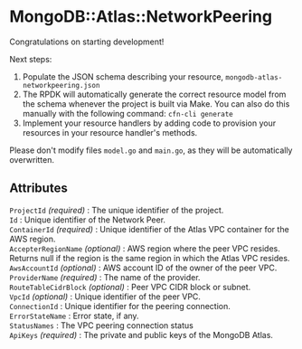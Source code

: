 # MongoDB::Atlas::NetworkPeering

Congratulations on starting development!

Next steps:

1. Populate the JSON schema describing your resource, `mongodb-atlas-networkpeering.json`
2. The RPDK will automatically generate the correct resource model from the
   schema whenever the project is built via Make.
   You can also do this manually with the following command: `cfn-cli generate`
3. Implement your resource handlers by adding code to provision your resources in your resource handler's methods.

Please don't modify files `model.go` and `main.go`, as they will be automatically overwritten.

## Attributes
`ProjectId` *(required)* : The unique identifier of the project.<br>
`Id` : Unique identifier of the Network Peer.<br>
`ContainerId` *(required)* : Unique identifier of the Atlas VPC container for the AWS region.<br>
`AccepterRegionName` *(optional)* : AWS region where the peer VPC resides. Returns null if the region is the same region in which the Atlas VPC resides.<br>
`AwsAccountId` *(optional)* : AWS account ID of the owner of the peer VPC.<br>
`ProviderName` *(required)* : The name of the provider.<br>
`RouteTableCidrBlock` *(optional)* : Peer VPC CIDR block or subnet.<br>
`VpcId` *(optional)* : Unique identifier of the peer VPC.<br>
`ConnectionId` : Unique identifier for the peering connection.<br>
`ErrorStateName` : Error state, if any.<br>
`StatusNames` : The VPC peering connection status<br>
`ApiKeys` *(required)* : The private and public keys of the MongoDB Atlas.<br>
